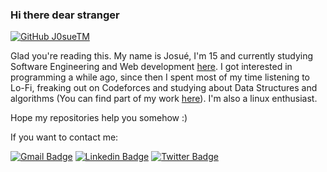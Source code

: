### Hi there dear stranger

[![GitHub J0sueTM](https://img.shields.io/github/followers/j0sueTM?label=follow&style=social)](https://github.com/J0sueTM)

  Glad you're reading this. My name is Josué, I'm 15 and currently studying Software Engineering and Web development [here](https://etecfernandopolis.com.br/site/inicio/). I got interested in programming a while ago, since then I spent most of my time listening to Lo-Fi, freaking out on Codeforces and studying about Data Structures and algorithms (You can find part of my work [here](https://github.com/J0sueTM/Competitive-Programming)). I'm also a linux enthusiast.

Hope my repositories help you somehow :)

If you want to contact me:

[![Gmail Badge](https://img.shields.io/badge/-jteodomo@gmail.com-red?style=flat-square&logo=Gmail&logoColor=white&link=mailto:jteodomo@gmail.com)](mailto:jteodomo@gmail.com)
[![Linkedin Badge](https://img.shields.io/badge/-Linkedin-blue?style=flat-square&logo=Linkedin&logoColor=white&link=https://www.linkedin.com/in/josué-teodoro-moreira-5998ab1a2/)](https://www.linkedin.com/in/josué-teodoro-moreira-5998ab1a2/) 
[![Twitter Badge](https://img.shields.io/badge/-@jozuteomo-blue?style=flat-square&labelColor=blue&logo=twitter&logoColor=white&link=https://twitter.com/jozuteomo)](https://twitter.com/jozuteomo)
